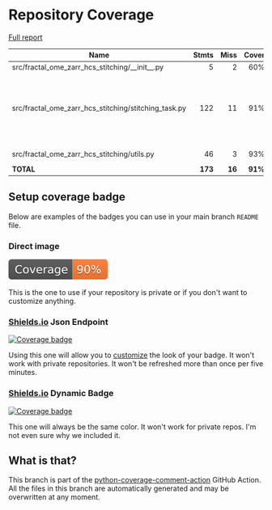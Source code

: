 # Repository Coverage

[Full report](https://htmlpreview.github.io/?https://github.com/m-albert/fractal-ome-zarr-hcs-stitching/blob/python-coverage-comment-action-data/htmlcov/index.html)

| Name                                                      |    Stmts |     Miss |   Cover |   Missing |
|---------------------------------------------------------- | -------: | -------: | ------: | --------: |
| src/fractal\_ome\_zarr\_hcs\_stitching/\_\_init\_\_.py    |        5 |        2 |     60% |       7-8 |
| src/fractal\_ome\_zarr\_hcs\_stitching/stitching\_task.py |      122 |       11 |     91% |137-141, 165-169, 350-355, 366-368 |
| src/fractal\_ome\_zarr\_hcs\_stitching/utils.py           |       46 |        3 |     93% |   136-142 |
|                                                 **TOTAL** |  **173** |   **16** | **91%** |           |


## Setup coverage badge

Below are examples of the badges you can use in your main branch `README` file.

### Direct image

[![Coverage badge](https://raw.githubusercontent.com/m-albert/fractal-ome-zarr-hcs-stitching/python-coverage-comment-action-data/badge.svg)](https://htmlpreview.github.io/?https://github.com/m-albert/fractal-ome-zarr-hcs-stitching/blob/python-coverage-comment-action-data/htmlcov/index.html)

This is the one to use if your repository is private or if you don't want to customize anything.

### [Shields.io](https://shields.io) Json Endpoint

[![Coverage badge](https://img.shields.io/endpoint?url=https://raw.githubusercontent.com/m-albert/fractal-ome-zarr-hcs-stitching/python-coverage-comment-action-data/endpoint.json)](https://htmlpreview.github.io/?https://github.com/m-albert/fractal-ome-zarr-hcs-stitching/blob/python-coverage-comment-action-data/htmlcov/index.html)

Using this one will allow you to [customize](https://shields.io/endpoint) the look of your badge.
It won't work with private repositories. It won't be refreshed more than once per five minutes.

### [Shields.io](https://shields.io) Dynamic Badge

[![Coverage badge](https://img.shields.io/badge/dynamic/json?color=brightgreen&label=coverage&query=%24.message&url=https%3A%2F%2Fraw.githubusercontent.com%2Fm-albert%2Ffractal-ome-zarr-hcs-stitching%2Fpython-coverage-comment-action-data%2Fendpoint.json)](https://htmlpreview.github.io/?https://github.com/m-albert/fractal-ome-zarr-hcs-stitching/blob/python-coverage-comment-action-data/htmlcov/index.html)

This one will always be the same color. It won't work for private repos. I'm not even sure why we included it.

## What is that?

This branch is part of the
[python-coverage-comment-action](https://github.com/marketplace/actions/python-coverage-comment)
GitHub Action. All the files in this branch are automatically generated and may be
overwritten at any moment.